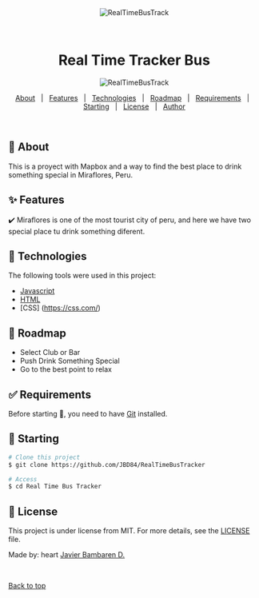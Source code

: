 <div align="center" id="top"> 
  <img src="./.github/app.gif" alt="RealTimeBusTrack" />

&#xa0;

  <!-- <a href="https:/RealTimeBusTrack.netlify.app">Demo</a> -->
</div>

<h1 align="center">Real Time Tracker Bus</h1>
<div align="center">
  <img alt ="RealTimeBusTrack" src="face.png">
</div>

<p align="center">
  <!-- <img alt="Github issues" src="https://img.shields.io/github/issues/JBD84/RealTimeBusTrack?color=56BEB8" /> -->

  <!-- <img alt="Github forks" src="https://img.shields.io/github/forks/JBD84/RealTimeBusTrack?color=56BEB8" /> -->

  <!-- <img alt="Github stars" src="https://img.shields.io/github/stars/JBD84/RealTimeBusTrack?color=56BEB8" /> -->
</p>


<p align="center">
  <a href="#dart-about">About</a> &#xa0; | &#xa0; 
  <a href="#sparkles-features">Features</a> &#xa0; | &#xa0;
  <a href="#rocket-technologies">Technologies</a> &#xa0; | &#xa0;
  <a href="#construction_worker-Roadmap">Roadmap</a> &#xa0; | &#xa0;
  <a href="#white_check_mark-requirements">Requirements</a> &#xa0; | &#xa0;
  <a href="#checkered_flag-starting">Starting</a> &#xa0; | &#xa0;
  <a href="#memo-license">License</a> &#xa0; | &#xa0;
  <a href="https://github.com/JBD84" target="_blank">Author</a>
</p>

<br>

## :dart: About

This is a proyect with Mapbox and a way to find the best place to drink something special in Miraflores, Peru. 

## :sparkles: Features

:heavy_check_mark: Miraflores is one of the most tourist city of peru, and here we have two special place tu drink something diferent.

## :rocket: Technologies

The following tools were used in this project:

- [Javascript](https://javascript.com/)
- [HTML](https://html.com/)
- [CSS] (https://css.com/)

## :construction_worker: Roadmap

<ul>
<li>Select Club or Bar
<li>Push Drink Something Special
<li>Go to the best point to relax
</ul>

## :white_check_mark: Requirements

Before starting :checkered_flag:, you need to have [Git](https://git-scm.com) installed.

## :checkered_flag: Starting

```bash
# Clone this project
$ git clone https://github.com/JBD84/RealTimeBusTracker

# Access
$ cd Real Time Bus Tracker
```

## :memo: License

This project is under license from MIT. For more details, see the [LICENSE](LICENSE.md) file.

Made by: heart <a href="https://github.com/JBD84" target="_blank">Javier Bambaren D.</a>

&#xa0;

<a href="#top">Back to top</a>
